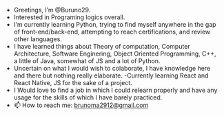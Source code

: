- Greetings, I’m @Buruno29.
- Interested in Programing logics overall.
- I’m currently learning Python, trying to find myself anywhere in the gap of front-end/back-end, 
attempting to reach certifications, and review other languages.
- I have learned things about Theory of computation, Computer Architecture, Software Enginering, Object Oriented Programming, C++, a little of Java, somewhat of JS and a lot of Python.
- Uncertain on what I would wish to colaborate, I have knowledge here and there but nothing really elaborate.
-Currently learning React and React Native, JS for the sake of a project.
- I Would love to find a job in which I could relearn properly and have any usage for the skills of which I have barely practiced.
- 📫 How to reach me: brunoma2912@gmail.com 

<!---
Buruno29/Buruno29 is a ✨ special ✨ repository because its `README.md` (this file) appears on your GitHub profile.
You can click the Preview link to take a look at your changes.
--->
